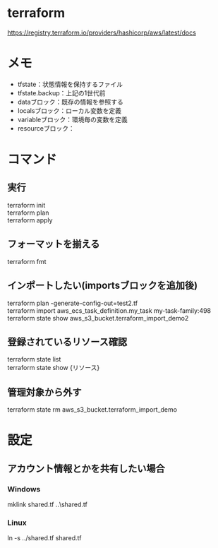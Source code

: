 # terraform

https://registry.terraform.io/providers/hashicorp/aws/latest/docs

# メモ
- tfstate：状態情報を保持するファイル
- tfstate.backup：上記の1世代前
- dataブロック：既存の情報を参照する
- localsブロック：ローカル変数を定義
- variableブロック：環境毎の変数を定義
- resourceブロック：
# コマンド
## 実行
terraform init  
terraform plan  
terraform apply  
## フォーマットを揃える
terraform fmt
## インポートしたい(importsブロックを追加後)
terraform plan -generate-config-out=test2.tf  
terraform import aws_ecs_task_definition.my_task my-task-family:498  
terraform state show aws_s3_bucket.terraform_import_demo2
## 登録されているリソース確認
terraform state list  
terraform state show {リソース}
## 管理対象から外す
terraform state rm aws_s3_bucket.terraform_import_demo

# 設定
## アカウント情報とかを共有したい場合
### Windows
mklink shared.tf ..\shared.tf
### Linux
ln -s ../shared.tf shared.tf
